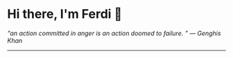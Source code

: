 <h1>Hi there, I'm Ferdi 👋</h1>

<p><em>
  "an action committed in anger is an action doomed to failure. " — Genghis Khan
</em></p>

---
